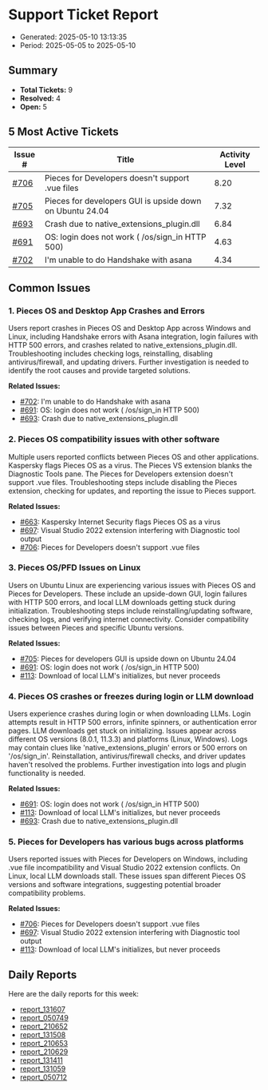# Support Ticket Report
- Generated: 2025-05-10 13:13:35
- Period: 2025-05-05 to 2025-05-10

## Summary
- **Total Tickets:** 9
- **Resolved:** 4
- **Open:** 5

## 5 Most Active Tickets
| Issue # | Title | Activity Level |
|---------|-------|----------------|
| [#706](https://github.com/pieces-app/support/issues/706) | Pieces for Developers doesn't support .vue files | 8.20 |
| [#705](https://github.com/pieces-app/support/issues/705) | Pieces for developers GUI is upside down on Ubuntu 24.04 | 7.32 |
| [#693](https://github.com/pieces-app/support/issues/693) | Crash due to native_extensions_plugin.dll | 6.84 |
| [#691](https://github.com/pieces-app/support/issues/691) | OS: login does not work ( /os/sign_in HTTP 500) | 4.63 |
| [#702](https://github.com/pieces-app/support/issues/702) | I'm unable to do Handshake with asana | 4.34 |

## Common Issues
### 1. Pieces OS and Desktop App Crashes and Errors
Users report crashes in Pieces OS and Desktop App across Windows and Linux, including Handshake errors with Asana integration, login failures with HTTP 500 errors, and crashes related to native_extensions_plugin.dll.  Troubleshooting includes checking logs, reinstalling, disabling antivirus/firewall, and updating drivers. Further investigation is needed to identify the root causes and provide targeted solutions.

**Related Issues:**
- [#702](https://github.com/pieces-app/support/issues/702): I'm unable to do Handshake with asana
- [#691](https://github.com/pieces-app/support/issues/691): OS: login does not work ( /os/sign_in HTTP 500)
- [#693](https://github.com/pieces-app/support/issues/693): Crash due to native_extensions_plugin.dll

### 2. Pieces OS compatibility issues with other software
Multiple users reported conflicts between Pieces OS and other applications. Kaspersky flags Pieces OS as a virus. The Pieces VS extension blanks the Diagnostic Tools pane.  The Pieces for Developers extension doesn't support .vue files.  Troubleshooting steps include disabling the Pieces extension, checking for updates, and reporting the issue to Pieces support.

**Related Issues:**
- [#663](https://github.com/pieces-app/support/issues/663): Kaspersky Internet Security flags Pieces OS as a virus
- [#697](https://github.com/pieces-app/support/issues/697): Visual Studio 2022 extension interfering with Diagnostic tool output
- [#706](https://github.com/pieces-app/support/issues/706): Pieces for Developers doesn't support .vue files

### 3. Pieces OS/PFD Issues on Linux
Users on Ubuntu Linux are experiencing various issues with Pieces OS and Pieces for Developers. These include an upside-down GUI, login failures with HTTP 500 errors, and local LLM downloads getting stuck during initialization.  Troubleshooting steps include reinstalling/updating software, checking logs, and verifying internet connectivity.  Consider compatibility issues between Pieces and specific Ubuntu versions.

**Related Issues:**
- [#705](https://github.com/pieces-app/support/issues/705): Pieces for developers GUI is upside down on Ubuntu 24.04
- [#691](https://github.com/pieces-app/support/issues/691): OS: login does not work ( /os/sign_in HTTP 500)
- [#113](https://github.com/pieces-app/support/issues/113): Download of local LLM's initializes, but never proceeds 

### 4. Pieces OS crashes or freezes during login or LLM download
Users experience crashes during login or when downloading LLMs. Login attempts result in HTTP 500 errors, infinite spinners, or authentication error pages. LLM downloads get stuck on initializing. Issues appear across different OS versions (8.0.1, 11.3.3) and platforms (Linux, Windows).  Logs may contain clues like 'native_extensions_plugin' errors or 500 errors on '/os/sign_in'. Reinstallation, antivirus/firewall checks, and driver updates haven't resolved the problems. Further investigation into logs and plugin functionality is needed.

**Related Issues:**
- [#691](https://github.com/pieces-app/support/issues/691): OS: login does not work ( /os/sign_in HTTP 500)
- [#113](https://github.com/pieces-app/support/issues/113): Download of local LLM's initializes, but never proceeds 
- [#693](https://github.com/pieces-app/support/issues/693): Crash due to native_extensions_plugin.dll

### 5. Pieces for Developers has various bugs across platforms
Users reported issues with Pieces for Developers on Windows, including .vue file incompatibility and Visual Studio 2022 extension conflicts. On Linux, local LLM downloads stall.  These issues span different Pieces OS versions and software integrations, suggesting potential broader compatibility problems.

**Related Issues:**
- [#706](https://github.com/pieces-app/support/issues/706): Pieces for Developers doesn't support .vue files
- [#697](https://github.com/pieces-app/support/issues/697): Visual Studio 2022 extension interfering with Diagnostic tool output
- [#113](https://github.com/pieces-app/support/issues/113): Download of local LLM's initializes, but never proceeds 


## Daily Reports
Here are the daily reports for this week:

- [report_131607](daily/2025-05-06/report_131607.md)
- [report_050749](daily/2025-05-06/report_050749.md)
- [report_210652](daily/2025-05-06/report_210652.md)
- [report_131508](daily/2025-05-08/report_131508.md)
- [report_210653](daily/2025-05-08/report_210653.md)
- [report_210629](daily/2025-05-09/report_210629.md)
- [report_131411](daily/2025-05-09/report_131411.md)
- [report_131059](daily/2025-05-10/report_131059.md)
- [report_050712](daily/2025-05-10/report_050712.md)
